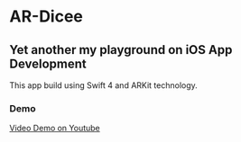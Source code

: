 # AR-Dicee
## Yet another my playground on iOS App Development

This app build using Swift 4 and ARKit technology.

### Demo

[Video Demo on Youtube](https://www.youtube.com/watch?v=aPxM8x7NY30)

